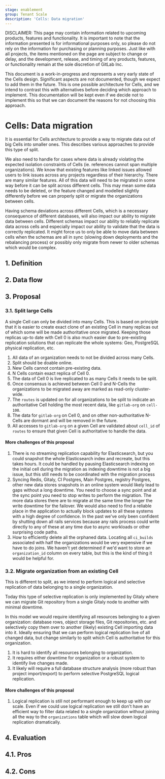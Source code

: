 ```yaml
---
stage: enablement
group: Tenant Scale
description: 'Cells: Data migration'
---
```


DISCLAIMER:
This page may contain information related to upcoming products, features and
functionality. It is important to note that the information presented is for
informational purposes only, so please do not rely on the information for
purchasing or planning purposes. Just like with all projects, the items
mentioned on the page are subject to change or delay, and the development,
release, and timing of any products, features, or functionality remain at the
sole discretion of GitLab Inc.

This document is a work-in-progress and represents a very early state of the
Cells design. Significant aspects are not documented, though we expect to add
them in the future. This is one possible architecture for Cells, and we intend to
contrast this with alternatives before deciding which approach to implement.
This documentation will be kept even if we decide not to implement this so that
we can document the reasons for not choosing this approach.

# Cells: Data migration

It is essential for Cells architecture to provide a way to migrate data out of big Cells
into smaller ones. This describes various approaches to provide this type of split.

We also need to handle for cases where data is already violating the expected
isolation constraints of Cells (ie. references cannot span multiple
organizations). We know that existing features like linked issues allowed users
to link issues across any projects regardless of their hierarchy. There are many
similar features. All of this data will need to be migrated in some way before
it can be split across different cells. This may mean some data needs to be
deleted, or the feature changed and modelled slightly differently before we can
properly split or migrate the organizations between cells.

Having schema deviations across different Cells, which is a necessary
consequence of different databases, will also impact our ability to migrate
data between cells. Different schemas impact our ability to reliably replicate
data across cells and especially impact our ability to validate that the data is
correctly replicated. It might force us to only be able to move data between
cells when the schemas are all in sync (slowing down deployments and the
rebalancing process) or possibly only migrate from newer to older schemas which
would be complex.

## 1. Definition

## 2. Data flow

## 3. Proposal

### 3.1. Split large Cells

A single Cell can only be divided into many Cells. This is based on principle
that it is easier to create exact clone of an existing Cell in many replicas
out of which some will be made authoritative once migrated. Keeping those
replicas up-to date with Cell 0 is also much easier due to pre-existing
replication solutions that can replicate the whole systems: Geo, PostgreSQL
physical replication, etc.

1. All data of an organization needs to not be divided across many Cells.
1. Split should be doable online.
1. New Cells cannot contain pre-existing data.
1. N Cells contain exact replica of Cell 0.
1. The data of Cell 0 is live replicated to as many Cells it needs to be split.
1. Once consensus is achieved between Cell 0 and N-Cells the organizations to be migrated away
   are marked as read-only cluster-wide.
1. The `routes` is updated on for all organizations to be split to indicate an authoritative
   Cell holding the most recent data, like `gitlab-org` on `cell-100`.
1. The data for `gitlab-org` on Cell 0, and on other non-authoritative N-Cells are dormant
   and will be removed in the future.
1. All accesses to `gitlab-org` on a given Cell are validated about `cell_id` of `routes`
   to ensure that given Cell is authoritative to handle the data.

#### More challenges of this proposal

1. There is no streaming replication capability for Elasticsearch, but you could
   snapshot the whole Elasticsearch index and recreate, but this takes hours.
   It could be handled by pausing Elasticsearch indexing on the initial cell during
   the migration as indexing downtime is not a big issue, but this still needs
   to be coordinated with the migration process
1. Syncing Redis, Gitaly, CI Postgres, Main Postgres, registry Postgres, other
   new data stores snapshots in an online system would likely lead to gaps
   without a long downtime. You need to choose a sync point and at the sync
   point you need to stop writes to perform the migration. The more data stores
   there are to migrate at the same time the longer the write downtime for the
   failover. We would also need to find a reliable place in the application to
   actually block updates to all these systems with a high degree of
   confidence. In the past we've only been confident by shutting down all rails
   services because any rails process could write directly to any of these at
   any time due to async workloads or other surprising code paths.
1. How to efficiently delete all the orphaned data. Locating all `ci_builds`
   associated with half the organizations would be very expensive if we have to
   do joins. We haven't yet determined if we'd want to store an `organization_id`
   column on every table, but this is the kind of thing it would be helpful for.

### 3.2. Migrate organization from an existing Cell

This is different to split, as we intend to perform logical and selective replication
of data belonging to a single organization.

Today this type of selective replication is only implemented by Gitaly where we can migrate
Git repository from a single Gitaly node to another with minimal downtime.

In this model we would require identifying all resources belonging to a given organization:
database rows, object storage files, Git repositories, etc. and selectively copy them over
to another (likely) existing Cell importing data into it. Ideally ensuring that we can
perform logical replication live of all changed data, but change similarly to split
which Cell is authoritative for this organization.

1. It is hard to identify all resources belonging to organization.
1. It requires either downtime for organization or a robust system to identify
   live changes made.
1. It likely will require a full database structure analysis (more robust than project import/export)
   to perform selective PostgreSQL logical replication.

#### More challenges of this proposal

1. Logical replication is still not performant enough to keep up with our
   scale. Even if we could use logical replication we still don't have an
   efficient way to filter data related to a single organization without
   joining all the way to the `organizations` table which will slow down
   logical replication dramatically.

## 4. Evaluation

## 4.1. Pros

## 4.2. Cons

